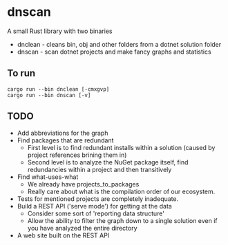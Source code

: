 # dnscan

A small Rust library with two binaries

- dnclean - cleans bin, obj and other folders from a dotnet solution folder
- dnscan - scan dotnet projects and make fancy graphs and statistics


## To run

```
cargo run --bin dnclean [-cmxgvp]
cargo run --bin dnscan [-v]
```

## TODO
- Add abbreviations for the graph
- Find packages that are redundant
    - First level is to find redundant installs within a solution (caused by project references brining them in)
    - Second level is to analyze the NuGet package itself, find redundancies within a project and then transitively
- Find what-uses-what
    - We already have projects_to_packages
    - Really care about what is the compilation order of our ecosystem.
- Tests for mentioned projects are completely inadequate.
- Build a REST API ('serve mode') for getting at the data
  - Consider some sort of 'reporting data structure'
  - Allow the ability to filter the graph down to a single solution even if you have
    analyzed the entire directory
- A web site built on the REST API
